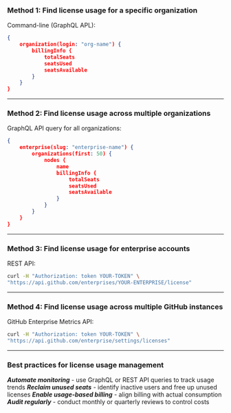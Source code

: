 ### Method 1: Find license usage for a specific organization

Command-line (GraphQL APL):
``` JSON
{ 
	organization(login: "org-name") { 
		billingInfo { 
			totalSeats 
			seatsUsed 
			seatsAvailable 
		} 
	} 
}
```

***

### Method 2: Find license usage across multiple organizations

GraphQL API query for all organizations:
``` JSON
{ 
	enterprise(slug: "enterprise-name") { 
		organizations(first: 50) { 
			nodes { 
				name 
				billingInfo { 
					totalSeats 
					seatsUsed 
					seatsAvailable 
				} 
			} 
		} 
	} 
}
```

*** 

### Method 3: Find license usage for enterprise accounts

REST API:
``` Bash
curl -H "Authorization: token YOUR-TOKEN" \
"https://api.github.com/enterprises/YOUR-ENTERPRISE/license"
```

***

### Method 4: Find license usage across multiple GitHub instances

GitHub Enterprise Metrics API:
``` Bash
curl -H "Authorization: token YOUR-TOKEN" \
"https://api.github.com/enterprise/settings/licenses"
```

***

### Best practices for license usage management

***Automate monitoring*** - use GraphQL or REST API queries to track usage trends
***Reclaim unused seats*** - identify inactive users and free up unused licenses
***Enable usage-based billing*** - align billing with actual consumption
***Audit regularly*** - conduct monthly or quarterly reviews to control costs